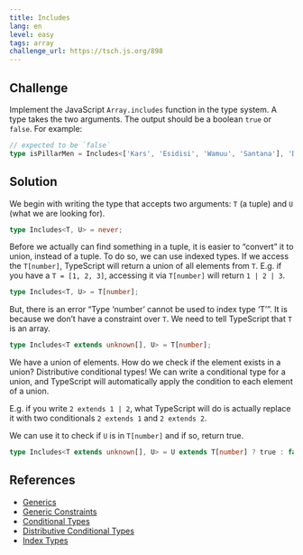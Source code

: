 ```yaml
---
title: Includes
lang: en
level: easy
tags: array
challenge_url: https://tsch.js.org/898
---
```


## Challenge

Implement the JavaScript `Array.includes` function in the type system.
A type takes the two arguments.
The output should be a boolean `true` or `false`.
For example:

```typescript
// expected to be `false`
type isPillarMen = Includes<['Kars', 'Esidisi', 'Wamuu', 'Santana'], 'Dio'>
```

## Solution

We begin with writing the type that accepts two arguments: `T` (a tuple) and `U` (what we are looking for).

```typescript
type Includes<T, U> = never;
```

Before we actually can find something in a tuple, it is easier to “convert” it to union, instead of a tuple.
To do so, we can use indexed types.
If we access the `T[number]`, TypeScript will return a union of all elements from `T`.
E.g. if you have a `T = [1, 2, 3]`, accessing it via `T[number]` will return `1 | 2 | 3`.

```typescript
type Includes<T, U> = T[number];
```

But, there is an error “Type ‘number’ cannot be used to index type ‘T’”.
It is because we don’t have a constraint over `T`.
We need to tell TypeScript that `T` is an array.

```typescript
type Includes<T extends unknown[], U> = T[number];
```

We have a union of elements.
How do we check if the element exists in a union?
Distributive conditional types!
We can write a conditional type for a union, and TypeScript will automatically apply the condition to each element of a union.

E.g. if you write `2 extends 1 | 2`, what TypeScript will do is actually replace it with two conditionals `2 extends 1` and `2 extends 2`.

We can use it to check if `U` is in `T[number]` and if so, return true.

```typescript
type Includes<T extends unknown[], U> = U extends T[number] ? true : false;
```

## References

- [Generics](https://www.typescriptlang.org/docs/handbook/generics.html)
- [Generic Constraints](https://www.typescriptlang.org/docs/handbook/generics.html#generic-constraints)
- [Conditional Types](https://www.typescriptlang.org/docs/handbook/advanced-types.html#conditional-types)
- [Distributive Conditional Types](https://www.typescriptlang.org/docs/handbook/advanced-types.html#distributive-conditional-types)
- [Index Types](https://www.typescriptlang.org/docs/handbook/advanced-types.html#index-types)

